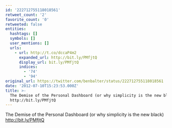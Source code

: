 ```yaml
---
id: '222712755118018561'
retweet_count: '2'
favorite_count: '0'
retweeted: false
entities:
  hashtags: []
  symbols: []
  user_mentions: []
  urls:
    - url: http://t.co/dccaP4m2
      expanded_url: http://bit.ly/PMfjtQ
      display_url: bit.ly/PMfjtQ
      indices:
        - '74'
        - '94'
original_url: https://twitter.com/benbalter/status/222712755118018561
date: '2012-07-10T15:23:53.000Z'
title: >-
  The Demise of the Personal Dashboard (or why simplicity is the new black)
  http://bit.ly/PMfjtQ
---
```


The Demise of the Personal Dashboard (or why simplicity is the new black) http://bit.ly/PMfjtQ